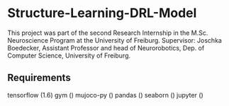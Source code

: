 # Structure-Learning-DRL-Model

This project was part of the second Research Internship in the M.Sc. Neuroscience Program at the University of Freiburg.
Supervisor: Joschka Boedecker, Assistant Professor and head of Neurorobotics, Dep. of Computer Science, University of Freiburg.

## Requirements
tensorflow (1.6)
gym ()
mujoco-py ()
pandas ()
seaborn ()
jupyter ()

